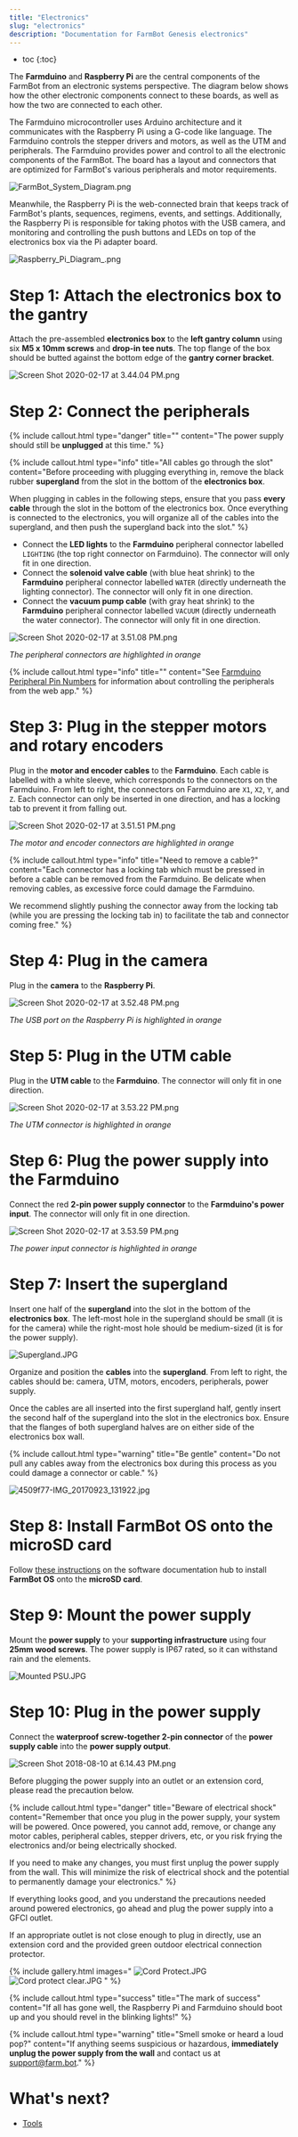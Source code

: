 ```yaml
---
title: "Electronics"
slug: "electronics"
description: "Documentation for FarmBot Genesis electronics"
---
```


* toc
{:toc}

The **Farmduino** and **Raspberry Pi** are the central components of the FarmBot from an electronic systems perspective. The diagram below shows how the other electronic components connect to these boards, as well as how the two are connected to each other.

The Farmduino microcontroller uses Arduino architecture and it communicates with the Raspberry Pi using a G-code like language. The Farmduino controls the stepper drivers and motors, as well as the UTM and peripherals. The Farmduino provides power and control to all the electronic components of the FarmBot. The board has a layout and connectors that are optimized for FarmBot's various peripherals and motor requirements.

![FarmBot_System_Diagram.png](_images/FarmBot_System_Diagram.png)

Meanwhile, the Raspberry Pi is the web-connected brain that keeps track of FarmBot's plants, sequences, regimens, events, and settings. Additionally, the Raspberry Pi is responsible for taking photos with the USB camera, and monitoring and controlling the push buttons and LEDs on top of the electronics box via the Pi adapter board.

![Raspberry_Pi_Diagram_.png](_images/Raspberry_Pi_Diagram_.png)



# Step 1: Attach the electronics box to the gantry

Attach the pre-assembled **electronics box** to the **left gantry column** using six **M5 x 10mm screws** and **drop-in tee nuts**. The top flange of the box should be butted against the bottom edge of the **gantry corner bracket**.

![Screen Shot 2020-02-17 at 3.44.04 PM.png](_images/Screen_Shot_2020-02-17_at_3.44.04_PM.png)

# Step 2: Connect the peripherals


{%
include callout.html
type="danger"
title=""
content="The power supply should still be **unplugged** at this time."
%}



{%
include callout.html
type="info"
title="All cables go through the slot"
content="Before proceeding with plugging everything in, remove the black rubber **supergland** from the slot in the bottom of the **electronics box**.

When plugging in cables in the following steps, ensure that you pass **every cable** through the slot in the bottom of the electronics box. Once everything is connected to the electronics, you will organize all of the cables into the supergland, and then push the supergland back into the slot."
%}

* Connect the **LED lights** to the **Farmduino** peripheral connector labelled `LIGHTING` (the top right connector on Farmduino). The connector will only fit in one direction.
* Connect the **solenoid valve cable** (with blue heat shrink) to the **Farmduino** peripheral connector labelled `WATER` (directly underneath the lighting connector). The connector will only fit in one direction.
* Connect the **vacuum pump cable** (with gray heat shrink) to the **Farmduino** peripheral connector labelled `VACUUM` (directly underneath the water connector). The connector will only fit in one direction.

![Screen Shot 2020-02-17 at 3.51.08 PM.png](_images/Screen_Shot_2020-02-17_at_3.51.08_PM.png)

_The peripheral connectors are highlighted in orange_



{%
include callout.html
type="info"
title=""
content="See [Farmduino Peripheral Pin Numbers](../Extras/reference/farmduino-peripheral-pin-numbers.md) for information about controlling the peripherals from the web app."
%}

# Step 3: Plug in the stepper motors and rotary encoders
Plug in the **motor and encoder cables** to the **Farmduino**. Each cable is labelled with a white sleeve, which corresponds to the connectors on the Farmduino. From left to right, the connectors on Farmduino are `X1`, `X2`, `Y`, and `Z`. Each connector can only be inserted in one direction, and has a locking tab to prevent it from falling out.

![Screen Shot 2020-02-17 at 3.51.51 PM.png](_images/Screen_Shot_2020-02-17_at_3.51.51_PM.png)

_The motor and encoder connectors are highlighted in orange_



{%
include callout.html
type="info"
title="Need to remove a cable?"
content="Each connector has a locking tab which must be pressed in before a cable can be removed from the Farmduino. Be delicate when removing cables, as excessive force could damage the Farmduino.

We recommend slightly pushing the connector away from the locking tab (while you are pressing the locking tab in) to facilitate the tab and connector coming free."
%}

# Step 4: Plug in the camera
Plug in the **camera** to the **Raspberry Pi**.

![Screen Shot 2020-02-17 at 3.52.48 PM.png](_images/Screen_Shot_2020-02-17_at_3.52.48_PM.png)

_The USB port on the Raspberry Pi is highlighted in orange_

# Step 5: Plug in the UTM cable
Plug in the **UTM cable** to the **Farmduino**. The connector will only fit in one direction.

![Screen Shot 2020-02-17 at 3.53.22 PM.png](_images/Screen_Shot_2020-02-17_at_3.53.22_PM.png)

_The UTM connector is highlighted in orange_

# Step 6: Plug the power supply into the Farmduino
Connect the red **2-pin power supply connector** to the **Farmduino's power input**. The connector will only fit in one direction.

![Screen Shot 2020-02-17 at 3.53.59 PM.png](_images/Screen_Shot_2020-02-17_at_3.53.59_PM.png)

_The power input connector is highlighted in orange_

# Step 7: Insert the supergland
Insert one half of the **supergland** into the slot in the bottom of the **electronics box**. The left-most hole in the supergland should be small (it is for the camera) while the right-most hole should be medium-sized (it is for the power supply).

![Supergland.JPG](_images/Supergland.JPG)

Organize and position the **cables** into the **supergland**. From left to right, the cables should be: camera, UTM, motors, encoders, peripherals, power supply.

Once the cables are all inserted into the first supergland half, gently insert the second half of the supergland into the slot in the electronics box. Ensure that the flanges of both supergland halves are on either side of the electronics box wall.

{%
include callout.html
type="warning"
title="Be gentle"
content="Do not pull any cables away from the electronics box during this process as you could damage a connector or cable."
%}



![4509f77-IMG_20170923_131922.jpg](_images/IMG_20170923_131922.jpg)

# Step 8: Install FarmBot OS onto the microSD card
Follow [these instructions](https://software.farm.bot/docs/farmbot-os) on the software documentation hub to install **FarmBot OS** onto the **microSD card**.

# Step 9: Mount the power supply
Mount the **power supply** to your **supporting infrastructure** using four **25mm wood screws**. The power supply is IP67 rated, so it can withstand rain and the elements.

![Mounted PSU.JPG](_images/Mounted_PSU.JPG)

# Step 10: Plug in the power supply
Connect the **waterproof screw-together 2-pin connector** of the **power supply cable** into the **power supply output**.

![Screen Shot 2018-08-10 at 6.14.43 PM.png](_images/Screen_Shot_2018-08-10_at_6.14.43_PM.png)

Before plugging the power supply into an outlet or an extension cord, please read the precaution below.

{%
include callout.html
type="danger"
title="Beware of electrical shock"
content="Remember that once you plug in the power supply, your system will be powered. Once powered, you cannot add, remove, or change any motor cables, peripheral cables, stepper drivers, etc, or you risk frying the electronics and/or being electrically shocked.

If you need to make any changes, you must first unplug the power supply from the wall. This will minimize the risk of electrical shock and the potential to permanently damage your electronics."
%}

If everything looks good, and you understand the precautions needed around powered electronics, go ahead and plug the power supply into a GFCI outlet.

If an appropriate outlet is not close enough to plug in directly, use an extension cord and the provided green outdoor electrical connection protector.

{% include gallery.html images="
![Cord Protect.JPG](_images/Cord_Protect.JPG)
![Cord protect clear.JPG](_images/Cord_protect_clear.JPG)
" %}

{%
include callout.html
type="success"
title="The mark of success"
content="If all has gone well, the Raspberry Pi and Farmduino should boot up and you should revel in the blinking lights!"
%}



{%
include callout.html
type="warning"
title="Smell smoke or heard a loud pop?"
content="If anything seems suspicious or hazardous, **immediately unplug the power supply from the wall** and contact us at [support@farm.bot](mailto:support@farm.bot)."
%}


# What's next?

 * [Tools](tools.md)

